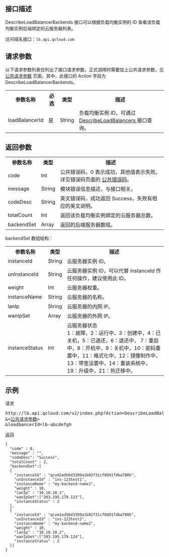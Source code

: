 ## 接口描述
DescribeLoadBalancerBackends 接口可以根据负载均衡实例的 ID 查看该负载均衡实例后端绑定的云服务器列表。
 
 访问域名接口：`lb.api.qcloud.com`

## 请求参数
以下请求参数列表仅列出了接口请求参数，正式调用时需要加上公共请求参数，见 [公共请求参数](http://tcecqpoc.fsphere.cn/document/product/214/1527) 页面。其中，此接口的 Action 字段为 DescribeLoadBalancerBackends。

<table class="t"><tbody><tr>
<th><b>参数名称</b></th>
<th><b>必选</b></th>
<th><b>类型</b></th>
<th><b>描述</b></th>
<tr>
<td> loadBalancerId
<td> 是
<td> String
<td>  负载均衡实例 ID，可通过 <a href="http://tcecqpoc.fsphere.cn/document/api/214/1261" title="DescribeLoadBalancers"> DescribeLoadBalancers </a> 接口查询。
</tbody></table>

 

## 返回参数
 
<table class="t"><tbody><tr>
<th><b>参数名称</b></th>
<th><b>类型</b></th>
<th><b>描述</b></th>
<tr>
<td> code
<td> Int
<td> 公共错误码，0 表示成功，其他值表示失败。详见错误码页面的 <a href="http://tcecqpoc.fsphere.cn/document/product/214/11602" title="公共错误码">公共错误码</a>。
<tr>
<td> message
<td> String
<td> 模块错误信息描述，与接口相关。
<tr>
<td> codeDesc
<td> String
<td>  英文错误码，成功返回 Success，失败有相应的英文说明。
<tr>
<td> totalCount
<td> Int
<td> 返回该负载均衡实例绑定的云服务器总数。
<tr>
<td> backendSet
<td> Array
<td> 返回的后端服务器数组。
</tbody></table>

</b></th>backendSet 数组结构：</b></th>
<table class="t"><tbody><tr>
<th><b>参数名称</b></th>
<th><b>类型</b></th>
<th><b>描述</b></th>
<tr>
<td> instanceId
<td> String
<td> 云服务器实例 ID。
<tr>
<td> unInstanceId
<td> String
<td> 云服务器实例 ID，可以代替 instanceId 作任何操作，建议使用此 ID。
<tr>
<td> weight
<td> Int
<td> 云服务器权重。
<tr>
<td> instanceName
<td> String
<td> 云服务器的名称。
<tr>
<td> lanIp
<td> String
<td> 云服务器的内网 IP。
<tr>
<td> wanIpSet
<td> Array
<td> 云服务器的外网 IP。
<tr>
<td> instanceStatus
<td> Int
<td> 云服务器状态<br>1：故障，2：运行中，3：创建中，4：已关机，5：已退还，6：退还中， 7：重启中，8：开机中，9：关机中，10：密码重置中，11：格式化中，12：镜像制作中，13：带宽设置中，14：重装系统中，19：升级中，21：热迁移中。
</tbody></table>

 

## 示例
 
请求
<pre>
http://lb.api.qcloud.com/v2/index.php?Action=DescribeLoadBalancerBackends
&<<a href="http://tcecqpoc.fsphere.cn/document/product/213/15692">公共请求参数</a>>
&loadbancerId=lb-abcdefgh
</pre>
返回
```
{
  "code" : 0,
  "message" : "",
  "codeDesc": "Success",
  "totalCount" : 2,
  "backendSet":[
  {
    "instanceId" : "qcvm2ed56d3399a1b92f31cf0891fdba700b",
    "unInstanceId" : "ins-123test1",
    "instanceName" : "my-backend-name1",
    "weight" : 10,
    "lanIp" : "10.10.10.1",
    "wanIpSet":["203.195.179.123"],
    "instanceStatus" : 2
  },
  {
    "instanceId" : "qcvm1ed56d3399a1b92f31cf0891fdba700b",
    "unInstanceId" : "ins-123test2",
    "instanceName" : "my-backend-name2",
    "weight" : 10,
    "lanIp" : "10.10.10.2",
    "wanIpSet":["203.195.179.124"],
    "instanceStatus" : 2
  }]
}

```
